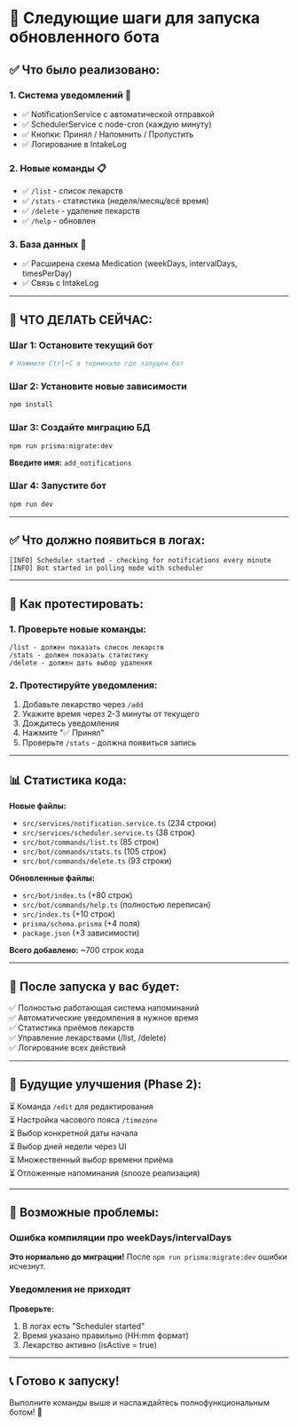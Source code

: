 # 🎯 Следующие шаги для запуска обновленного бота

## ✅ Что было реализовано:

### 1. **Система уведомлений** 🔔
- ✅ NotificationService с автоматической отправкой
- ✅ SchedulerService с node-cron (каждую минуту)
- ✅ Кнопки: Принял / Напомнить / Пропустить
- ✅ Логирование в IntakeLog

### 2. **Новые команды** 📋
- ✅ `/list` - список лекарств
- ✅ `/stats` - статистика (неделя/месяц/всё время)
- ✅ `/delete` - удаление лекарств
- ✅ `/help` - обновлен

### 3. **База данных** 💾
- ✅ Расширена схема Medication (weekDays, intervalDays, timesPerDay)
- ✅ Связь с IntakeLog

---

## 🚀 ЧТО ДЕЛАТЬ СЕЙЧАС:

### Шаг 1: Остановите текущий бот
```bash
# Нажмите Ctrl+C в терминале где запущен бот
```

### Шаг 2: Установите новые зависимости
```bash
npm install
```

### Шаг 3: Создайте миграцию БД
```bash
npm run prisma:migrate:dev
```
**Введите имя:** `add_notifications`

### Шаг 4: Запустите бот
```bash
npm run dev
```

---

## ✅ Что должно появиться в логах:

```
[INFO] Scheduler started - checking for notifications every minute
[INFO] Bot started in polling mode with scheduler
```

---

## 🧪 Как протестировать:

### 1. Проверьте новые команды:
```
/list - должен показать список лекарств
/stats - должен показать статистику
/delete - должен дать выбор удаления
```

### 2. Протестируйте уведомления:
1. Добавьте лекарство через `/add`
2. Укажите время через 2-3 минуты от текущего
3. Дождитесь уведомления
4. Нажмите "✅ Принял"
5. Проверьте `/stats` - должна появиться запись

---

## 📊 Статистика кода:

**Новые файлы:**
- `src/services/notification.service.ts` (234 строки)
- `src/services/scheduler.service.ts` (38 строк)
- `src/bot/commands/list.ts` (85 строк)
- `src/bot/commands/stats.ts` (105 строк)
- `src/bot/commands/delete.ts` (93 строки)

**Обновленные файлы:**
- `src/bot/index.ts` (+80 строк)
- `src/bot/commands/help.ts` (полностью переписан)
- `src/index.ts` (+10 строк)
- `prisma/schema.prisma` (+4 поля)
- `package.json` (+3 зависимости)

**Всего добавлено:** ~700 строк кода

---

## 🎉 После запуска у вас будет:

✅ Полностью работающая система напоминаний  
✅ Автоматические уведомления в нужное время  
✅ Статистика приёмов лекарств  
✅ Управление лекарствами (/list, /delete)  
✅ Логирование всех действий  

---

## 🔮 Будущие улучшения (Phase 2):

⏳ Команда `/edit` для редактирования  
⏳ Настройка часового пояса `/timezone`  
⏳ Выбор конкретной даты начала  
⏳ Выбор дней недели через UI  
⏳ Множественный выбор времени приёма  
⏳ Отложенные напоминания (snooze реализация)  

---

## 🐛 Возможные проблемы:

### Ошибка компиляции про weekDays/intervalDays
**Это нормально до миграции!** После `npm run prisma:migrate:dev` ошибки исчезнут.

### Уведомления не приходят
**Проверьте:**
1. В логах есть "Scheduler started"
2. Время указано правильно (HH:mm формат)
3. Лекарство активно (isActive = true)

---

## 📞 Готово к запуску!

Выполните команды выше и наслаждайтесь полнофункциональным ботом! 🎊
